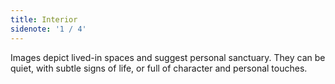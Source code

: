 ```yaml
---
title: Interior
sidenote: '1 / 4'
---
```


Images depict lived-in spaces and suggest personal sanctuary. They can be quiet, with subtle signs of life, or full of character and personal touches. 